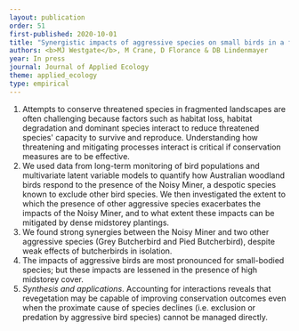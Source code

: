 ```yaml
---
layout: publication
order: 51
first-published: 2020-10-01
title: "Synergistic impacts of aggressive species on small birds in a fragmented landscape."
authors: <b>MJ Westgate</b>, M Crane, D Florance & DB Lindenmayer
year: In press
journal: Journal of Applied Ecology
theme: applied_ecology
type: empirical
---
```

<ol>
  <li>Attempts to conserve threatened species in fragmented landscapes are often challenging because factors such as habitat loss, habitat degradation and dominant species interact to reduce threatened species' capacity to survive and reproduce. Understanding how threatening and mitigating processes interact is critical if conservation measures are to be effective.</li>
  <li>We used data from long-term monitoring of bird populations and multivariate latent variable models to quantify how Australian woodland birds respond to the presence of the Noisy Miner, a despotic species known to exclude other bird species. We then investigated the extent to which the presence of other aggressive species exacerbates the impacts of the Noisy Miner, and to what extent these impacts can be mitigated by dense midstorey plantings.</li>
  <li>We found strong synergies between the Noisy Miner and two other aggressive species (Grey Butcherbird and Pied Butcherbird), despite weak effects of butcherbirds in isolation.</li>
  <li>The impacts of aggressive birds are most pronounced for small-bodied species; but these impacts are lessened in the presence of high midstorey cover.</li>
  <li><i>Synthesis and applications</i>. Accounting for interactions reveals that revegetation may be capable of improving conservation outcomes even when the proximate cause of species declines (i.e. exclusion or predation by aggressive bird species) cannot be managed directly.</li>
</ol>